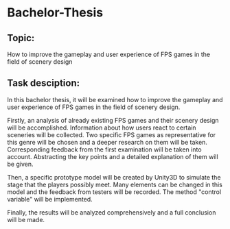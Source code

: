 # Bachelor-Thesis
## Topic:
How to improve the gameplay and user experience of FPS games in the field of scenery design
## Task desciption:
In this bachelor thesis, it will be examined how to improve the gameplay and user experience of FPS games in the field of scenery design.

Firstly, an analysis of already existing FPS games and their scenery design will be accomplished. Information about how users react to certain sceneries will be collected. Two specific FPS games as representative for this genre will be chosen and a deeper research on them will be taken. Corresponding feedback from the first examination will be taken into account. Abstracting the key points and a detailed explanation of them will be given.

Then, a specific prototype model will be created by Unity3D to simulate the stage that the players possibly meet. Many elements can be changed in this model and the feedback from testers will be recorded. The method "control variable" will be implemented.

Finally, the results will be analyzed comprehensively and a full conclusion will be made.
